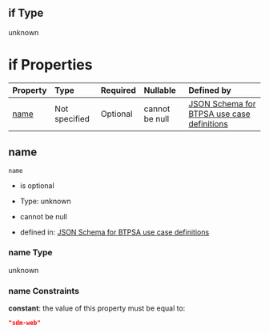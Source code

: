 ## if Type

unknown

# if Properties

| Property      | Type          | Required | Nullable       | Defined by                                                                                                                                                                                                        |
| :------------ | :------------ | :------- | :------------- | :---------------------------------------------------------------------------------------------------------------------------------------------------------------------------------------------------------------- |
| [name](#name) | Not specified | Optional | cannot be null | [JSON Schema for BTPSA use case definitions](btpsa-usecase-properties-services-items-allof-2-then-allof-52-if-properties-name.md "undefined#/properties/services/items/allOf/2/then/allOf/52/if/properties/name") |

## name



`name`

*   is optional

*   Type: unknown

*   cannot be null

*   defined in: [JSON Schema for BTPSA use case definitions](btpsa-usecase-properties-services-items-allof-2-then-allof-52-if-properties-name.md "undefined#/properties/services/items/allOf/2/then/allOf/52/if/properties/name")

### name Type

unknown

### name Constraints

**constant**: the value of this property must be equal to:

```json
"sdm-web"
```
